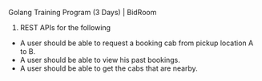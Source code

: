 Golang Training Program (3 Days) | BidRoom

1. REST APIs for the following
- A user should be able to request a booking cab from pickup location A to B.
- A user should be able to view his past bookings.
- A user should be able to get the cabs that are nearby.
